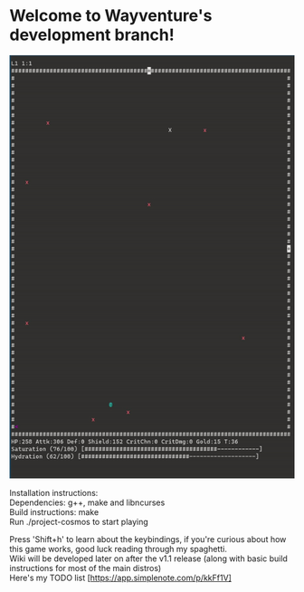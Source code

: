 # Welcome to Wayventure's development branch!

![wayventure.gif](wayventure.gif)

Installation instructions:  
Dependencies: g++, make and libncurses  
Build instructions: make  
Run ./project-cosmos to start playing  

Press 'Shift+h' to learn about the keybindings, if you're curious about how this game works, good luck reading through my spaghetti.  
Wiki will be developed later on after the v1.1 release (along with basic build instructions for most of the main distros)  
Here's my TODO list [https://app.simplenote.com/p/kkFf1V]